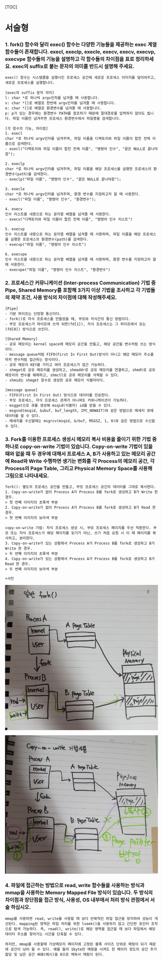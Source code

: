 [TOC]

# 서술형

### 1. **fork() 함수와 달리 exec() 함수는 다양한 기능들을 제공하는 exec 계열 함수들이 존재합니다. execl, execlp, execle, execv, execv, execvp, execvpe 함수들의 기능을 설명하고 각 함수들의 차이점을 표로 정리하세요.** exec의 suffix로 붙는 문자의 의미를 반드시 설명해 주세요.

```
exec() 함수는 시스템콜을 실행시킨 프로세스 공간에 새로운 프로세스 이미지를 덮어씌우고, 새로운 프로세스를 실행합니다. 

[exec의 suffix 문자 의미]
l: char *로 하나씩 argv인자를 넘겨줄 때 사용합니다.
v: char *[]로 배열로 한번에 argv인자를 넘겨줄 때 사용합니다.
e: char *[]로 배열로 환경변수를 넘겨줄 때 사용합니다.
p: p가 있는 경우에는 환경변수 PATH를 참조하기 때문에 절대경로를 입력하지 않아도 됩니다. 파일 이름만 넘겨주면 프로세스 환경변수에서 파일명을 검색합니다.

[각 함수의 기능, 차이점]
1. execl
char *로 하나씩 argv인자를 넘겨주며, 파일 이름을 디렉토리와 파일 이름이 합친 전체 이름으로 검색한다.
- execl("디렉토리와 파일 이름이 합친 전체 이름", "명령어 인수", "끝은 NULL로 끝나야함");

2. execlp
char *로 하나씩 argv인자를 넘겨주며, 파일 이름을 해당 프로세스를 실행한 프로세스의 환경변수(path)를 검색한다. 
- execlp("파일 이름", "명령어 인수", "끝은 NULL로 끝나야함");

3. execle
char *로 하나씩 argv인자를 넘겨주며, 환경 변수를 지정하고자 할 때 사용한다.
- execl("파일 이름", "명령어 인수", "환경변수");

4. execv
인수 리스트를 내용으로 하는 문자열 배열을 넘겨줄 때 사용한다.
- execv("디렉토리와 파일 이름이 합친 전체 이름", "명령어 인수 리스트")

5. execvp
인수 리스트를 내용으로 하는 문자열 배열을 넘겨줄 때 사용하며, 파일 이름을 해당 프로세스를 실행한 프로세스의 환경변수(path)를 검색한다.
- execvp("파일 이름", "명령어 인수 리스트")

6. execvpe 
인수 리스트를 내용으로 하는 문자열 배열을 넘겨줄 때 사용하며, 환경 변수를 지정하고자 할 때 사용한다.
- execvpe("파일 이름", "명령어 인수 리스트", "환경변수")
```



### 2. **프로세스간 커뮤니케이션 (Inter-process Communication) 기법 중 Pipe, Shared Memory를 포함해 3가지 이상 기법을 조사하고 각 기법들의 제약 조건, 사용 방식의 차이점에 대해 작성해주세요.**

```
[Pipe]
- 기본 파이프는 단방향 통신이다.
- fork()로 자식 프로세스를 만들었을 때, 부모와 자식간의 통신 방법이다.
- 부모 프로세스가 파이프에 쓰게 되면(fd[1]), 자식 프로세스는 그 파이프에서 읽는(fd[0]) 방식으로 쓰인다.

[Shared Memory]
- 공유 메모리는 kernel space에 메모리 공간을 만들고, 해당 공간을 변수처럼 쓰는 방식이다.
- message queue처럼 FIFO(First In First Out)방식이 아니고 해당 메모리 주소를 마치 변수처럼 접근하는 방식이다.
- 공유 메모리 KEY를 가지고 여러 프로세스가 접근 가능하다.
- shmget로 공유 메모리를 생성하고, shmaddr로 공유 메모리를 연결하고, shmdt로 공유 메모리의 변수를 해제하고, shmctl로 공유 메모리를 삭제할 수 있다.
- shmid는 shmget 함수로 생성한 공유 메모리 식별자이다.

[message queue]
- FIFO(First In First Out) 방식으로 데이터를 전송한다.
- 부모 프로세스, 자식 프로세스 관계가 아니여도 커뮤니케이션이 가능하다.
- msgget으로 큐를 생성해 msqid(식별자) id를 받을 수 있다.
- msgsnd(msqid, &sbuf, buf_length, IPC_NOWAIT)와 같은 방법으로 메세지 큐에 데이터를 쓸 수 있다.
- 메세지를 수신할때는 msgrcv(msqid, &rbuf, MSGSZ, 1, 0)와 같은 방법으로 수신할 수 있다. 
```



### 3. **Fork를 이용한 프로세스 생성시 메모리 복사 비용을 줄이기 위한 기법 중 하나로 copy-on-write 기법이 있습니다. Copy-on-write 기법이 있을 때와 없을 때 두 경우에 대해서 프로세스 A, B가 사용하고 있는 메모리 공간에 Read와 Write 수행하면 생기는 변화를 각 Process의 메모리 공간, 각 Process의 Page Table, 그리고 Physical Memory Space를 사용해 그림으로 나타내세요.**

```
fork(): 별도의 프로세스 공간을 만들고, 부모 프로세스 공간의 데이터를 그대로 복사한다.
1. Copy-on-write가 없이 Process A가 Process B를 fork로 생성하고 B가 Write 한 경우.
> 첫 번째 이미지의 초록색 부분
2. Copy-on-write가 없이 Process A가 Process B를 fork로 생성하고 B가 Read 한 경우.
> 첫 번째 이미지의 보라색 부분

copy-on-write 기법: 자식 프로세스 생성 시, 부모 프로세스 페이지를 우선 적용한다. 부모 또는 자식 프로세스가 해당 페이지를 읽기가 아닌, 쓰기 처음 요청 시 이 때 페이지를 복사하고, 분리한다.
3. Copy-on-write가 있는 상황에서 Process A가 Process B를 fork로 생성하고 B가 Write 한 경우.
> 두 번째 이미지의 초록색 부분
4. Copy-on-write가 있는 상황에서 Process A가 Process B를 fork로 생성하고 B가 Read 한 경우.
> 두 번째 이미지의 보라색 부분
```

`+사진`

![image-20210313234704251](assets/image-20210313234704251.png)

![image-20210313234713540](assets/image-20210313234713540.png)





### 4. **파일에 접근하는 방법으로 read, write 함수들을 사용하는 방식과 mmap을 사용하는 Memory Mapped File 방식이 있습니다. 두 방식의 차이점과 장단점을 접근 방식, 사용성, OS 내부에서 처리 방식 관점에서 서술 하십시오.**

```
mmap를 사용하면 read, write를 사용할 때 보다 반복적인 파일 접근을 방지하여 성능이 개선된다. mapping된 영역은 파일 처리를 위한 lseek()을 사용하지 않고 간단한 포인터 조작으로 탐색 가능하다. 즉, read(), write()로 해당 영역을 접근할 때 보다 파일에서 해당 데이터 주소를 찾아가는 시간을 단축할 수 있다.

하지만, mmap를 사용할때 가상메모리 페이지에 고정된 블록 사이즈 단위로 매핑이 되기 때문에 공간이 낭비 될 수 있다. 예를 들어 1byte만 매핑을 시켜도 한 페이지 정도의 공간 추가 할당 및 남은 공간 4KB(예시)을 0으로 채워서 매핑이 된다.
```





